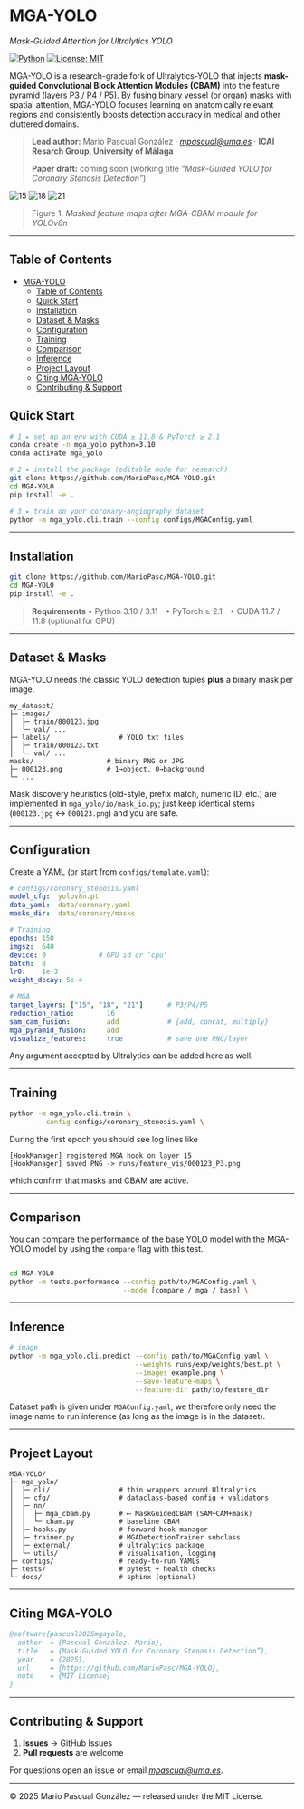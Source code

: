 # MGA-YOLO 

*Mask-Guided Attention for Ultralytics YOLO*

[![Python](https://img.shields.io/badge/python-3.10%20|%203.11-blue)](https://www.python.org/)
[![License: MIT](https://img.shields.io/badge/License-MIT-yellow.svg)](LICENSE)

MGA-YOLO is a research-grade fork of Ultralytics-YOLO that injects **mask-guided Convolutional Block Attention Modules (CBAM)** into the feature pyramid (layers P3 / P4 / P5). By fusing binary vessel (or organ) masks with spatial attention, MGA-YOLO focuses learning on anatomically relevant regions and consistently boosts detection accuracy in medical and other cluttered domains.

> **Lead author:** Mario Pascual González · *[mpascual@uma.es](mailto:mpascual@uma.es)* · **ICAI Resarch Group, University of Málaga**
> 
> **Paper draft:** coming soon (working title *“Mask-Guided YOLO for Coronary Stenosis Detection”*)

![15](/assets/feature_maps/arcadetest_p45_v45_00045_layer-model-15.png)
![18](/assets/feature_maps/arcadetest_p45_v45_00045_layer-model-18.png)
![21](/assets/feature_maps/arcadetest_p45_v45_00045_layer-model-21.png)
> Figure 1. *Masked feature maps after MGA-CBAM module for YOLOv8n*
---

## Table of Contents

- [MGA-YOLO](#mga-yolo)
  - [Table of Contents](#table-of-contents)
  - [Quick Start](#quick-start)
  - [Installation](#installation)
  - [Dataset \& Masks](#dataset--masks)
  - [Configuration](#configuration)
  - [Training](#training)
  - [Comparison](#comparison)
  - [Inference](#inference)
  - [Project Layout](#project-layout)
  - [Citing MGA-YOLO](#citing-mga-yolo)
  - [Contributing \& Support](#contributing--support)


## Quick Start

```bash
# 1 ▸ set up an env with CUDA ≥ 11.8 & PyTorch ≥ 2.1
conda create -n mga_yolo python=3.10
conda activate mga_yolo

# 2 ▸ install the package (editable mode for research)
git clone https://github.com/MarioPasc/MGA-YOLO.git
cd MGA-YOLO
pip install -e .

# 3 ▸ train on your coronary-angiography dataset
python -m mga_yolo.cli.train --config configs/MGAConfig.yaml
```

---

## Installation

```bash
git clone https://github.com/MarioPasc/MGA-YOLO.git
cd MGA-YOLO
pip install -e .
```

> **Requirements**
> • Python 3.10 / 3.11 • PyTorch ≥ 2.1 • CUDA 11.7 / 11.8 (optional for GPU)

---

## Dataset & Masks

MGA-YOLO needs the classic YOLO detection tuples **plus** a binary mask per image.

```
my_dataset/
├─ images/
│  ├─ train/000123.jpg
│  └─ val/ ...
├─ labels/                 # YOLO txt files
│  ├─ train/000123.txt
│  └─ val/ ...
masks/                  # binary PNG or JPG
├─ 000123.png           # 1→object, 0→background
└─ ...
```

Mask discovery heuristics (old-style, prefix match, numeric ID, etc.) are implemented in `mga_yolo/io/mask_io.py`; just keep identical stems (`000123.jpg` ↔ `000123.png`) and you are safe.

---

## Configuration

Create a YAML (or start from `configs/template.yaml`):

```yaml
# configs/coronary_stenosis.yaml
model_cfg:  yolov8n.pt
data_yaml:  data/coronary.yaml
masks_dir:  data/coronary/masks

# Training
epochs: 150
imgsz:  640
device: 0             # GPU id or 'cpu'
batch:  8
lr0:    1e-3
weight_decay: 5e-4

# MGA
target_layers: ["15", "18", "21"]      # P3/P4/P5
reduction_ratio:        16
sam_cam_fusion:         add            # {add, concat, multiply}
mga_pyramid_fusion:     add
visualize_features:     true           # save one PNG/layer
```

Any argument accepted by Ultralytics can be added here as well.

---

## Training

```bash
python -m mga_yolo.cli.train \
       --config configs/coronary_stenosis.yaml \
```

During the first epoch you should see log lines like

```
[HookManager] registered MGA hook on layer 15
[HookManager] saved PNG -> runs/feature_vis/000123_P3.png
```

which confirm that masks and CBAM are active.

---

## Comparison

You can compare the performance of the base YOLO model with the MGA-YOLO model by using the `compare` flag with this test. 

```bash

cd MGA-YOLO
python -m tests.performance --config path/to/MGAConfig.yaml \
                            --mode [compare / mga / base] \ 
```

---

## Inference

```bash
# image
python -m mga_yolo.cli.predict --config path/to/MGAConfig.yaml \
                               --weights runs/exp/weights/best.pt \
                               --images example.png \
                               --save-feature-maps \
                               --feature-dir path/to/feature_dir
```

Dataset path is given under `MGAConfig.yaml`, we therefore only need the image name to run inference (as long as the image is in the dataset). 

---

## Project Layout

```
MGA-YOLO/
├─ mga_yolo/
│  ├─ cli/                 # thin wrappers around Ultralytics
│  ├─ cfg/                 # dataclass-based config + validators
│  ├─ nn/
│  │  ├─ mga_cbam.py       # ⟵ MaskGuidedCBAM (SAM+CAM+mask)
│  │  └─ cbam.py           # baseline CBAM
│  ├─ hooks.py             # forward-hook manager
│  ├─ trainer.py           # MGADetectionTrainer subclass
│  ├─ external/            # ultralytics package
│  └─ utils/               # visualisation, logging
├─ configs/                # ready-to-run YAMLs
├─ tests/                  # pytest + health checks
└─ docs/                   # sphinx (optional)
```

---

## Citing MGA-YOLO

```bibtex
@software{pascual2025mgayolo,
  author  = {Pascual González, Mario},
  title   = {Mask-Guided YOLO for Coronary Stenosis Detection”},
  year    = {2025},
  url     = {https://github.com/MarioPasc/MGA-YOLO},
  note    = {MIT License}
}
```

---

## Contributing & Support

1. **Issues** → GitHub Issues
2. **Pull requests** are welcome

For questions open an issue or email *[mpascual@uma.es](mailto:mpascual@uma.es)*.

---

© 2025 Mario Pascual González — released under the MIT License.
